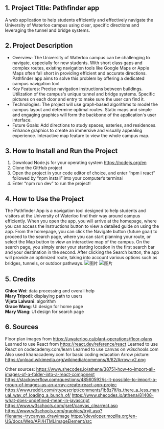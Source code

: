 ## 1. Project Title: Pathfinder app

A web application to help students efficiently and effectively navigate the University of Waterloo campus using clear, specific directions and leveraging the tunnel and bridge systems.


## 2. Project Description

- Overview:
The University of Waterloo campus can be challenging to navigate, especially for new students. With short class gaps and complex routes, existing navigation tools like Google Maps or Apple Maps often fall short in providing efficient and accurate directions. Pathfinder app aims to solve this problem by offering a dedicated campus navigation tool.
- Key Features:
Precise navigation instructions between buildings.
Utilization of the campus's unique tunnel and bridge systems.
Specific pictures on each door and entry to make sure the user can find it.
- Technologies:
The project will use graph-based algorithms to model the campus layout and determine optimal routes. Static maps and simple and engaging graphics will form the backbone of the application's user interface.
- Future Goals:
Add directions to study spaces, eateries, and residences.
Enhance graphics to create an immersive and visually appealing experience.
Interactive map feature to view the whole campus map.


## 3. How to Install and Run the Project

1. Download Node.js for your operating system https://nodejs.org/en 
2. Clone the GitHub project
3. Open the project in your code editor of choice, and enter “npm i react” followed by “npm install” into your computer’s terminal
4. Enter “npm run dev” to run the project! 


## 4. How to Use the Project

The Pathfinder App is a navigation tool designed to help students and visitors at the University of Waterloo find their way around campus efficiently. When you open the app, you will arrive at the homepage, where you can access the Instructions button to view a detailed guide on using the app. From the homepage, you can click the Navigate button (future goal) to proceed to the search page, where you can start planning your route, or select the Map button to view an interactive map of the campus. On the search page, you simply enter your starting location in the first search bar and your destination in the second. After clicking the Search button, the app will provide an optimized route, taking into account various options such as bridges, tunnels, or outdoor pathways. 
![图片](https://github.com/user-attachments/assets/62f187cb-9ccc-4be2-b8eb-b0a07a05c6a3)
![图片](https://github.com/user-attachments/assets/6d1b4d81-7b06-4e6c-bb26-1f3d58284dfa)


## 5. Credits

**Chloe Wei**: data processing and overall help<br>
**Mary Tripodi**: displaying path to users<br>
**Vijeta Lalwani**: algorithm <br>
**Grace Wang**: UI design for home page<br>
**Mary Wang**: UI design for search page<br>

## 6. Sources
Floor plan images from https://uwaterloo.ca/plant-operations/floor-plans
Learned to use React from https://react.dev/reference/react
Learned to use React on codecademy.com/learn
Learned to use canvas on w3schools.com
Also used khanacademy.com for basic coding education
Arrow picture: https://upload.wikimedia.org/wikipedia/commons/8/82/Arrow-v2.png

Other sources:
https://www.shecodes.io/athena/38751-how-to-import-all-images-of-a-folder-into-a-react-component
https://stackoverflow.com/questions/48560592/is-it-possible-to-import-a-group-of-images-as-an-array-create-react-app-projec
https://www.reddit.com/r/typescript/comments/1b8z7lf/is_there_a_less_manual_way_of_loading_a_bunch_of/
https://www.shecodes.io/athena/81408-what-does-undefined-mean-in-javascript
https://www.w3schools.com/jsref/canvas_clearrect.asp
https://www.w3schools.com/graphics/tryit.asp?filename=trycanvas_drawimage
https://developer.mozilla.org/en-US/docs/Web/API/HTMLImageElement/src
